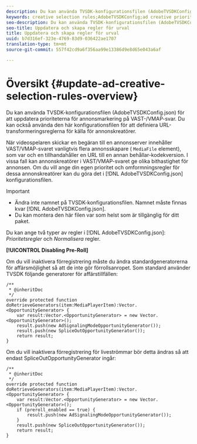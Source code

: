 ```yaml
---
description: Du kan använda TVSDK-konfigurationsfilen (AdobeTVSDKConfig.json) för att uppdatera prioriteterna för annonsmarkering på VAST-/VMAP-svar. Du kan också använda den här konfigurationsfilen för att definiera URL-transformeringsreglerna för källa för annonskreatörer.
keywords: creative selection rules;AdobeTVSDKConfig;ad creative priorities;transformation rules
seo-description: Du kan använda TVSDK-konfigurationsfilen (AdobeTVSDKConfig.json) för att uppdatera prioriteterna för annonsmarkering på VAST-/VMAP-svar. Du kan också använda den här konfigurationsfilen för att definiera URL-transformeringsreglerna för källa för annonskreatörer.
seo-title: Uppdatera och skapa regler för urval
title: Uppdatera och skapa regler för urval
uuid: b7d316ef-323e-4769-83d9-036422ae1707
translation-type: tm+mt
source-git-commit: 557f42cd9a6f356aa99e13386d9e8d65e043a6af

---
```



# Översikt {#update-ad-creative-selection-rules-overview}

Du kan använda TVSDK-konfigurationsfilen (AdobeTVSDKConfig.json) för att uppdatera prioriteterna för annonsmarkering på VAST-/VMAP-svar. Du kan också använda den här konfigurationsfilen för att definiera URL-transformeringsreglerna för källa för annonskreatörer.

När videospelaren skickar en begäran till en annonsserver innehåller VAST/VMAP-svaret vanligtvis flera annonsskapare ( `MediaFile` element), som var och en tillhandahåller en URL till en annan behållar-kodekversion. I vissa fall kan annonskreatörer i VAST/VMAP-svaret ge olika bithastighet för annonsen. Om du vill ange din egen prioritet och omformningsregler för dessa annonskreatörer kan du göra det i [!DNL AdobeTVSDKConfig.json] konfigurationsfilen.

>[!IMPORTANT]
>
>* Ändra inte namnet på TVSDK-konfigurationsfilen. Namnet måste finnas kvar [!DNL AdobeTVSDKConfig.json].
>* Du kan montera den här filen var som helst som är tillgänglig för ditt paket.
>



Du kan ange två typer av regler i [!DNL AdobeTVSDKConfig.json]: *Prioritetsregler* och *Normalisera* regler.

**[!UICONTROL Disabling Pre-Roll]**

Om du vill inaktivera förregistrering måste du ändra standardgeneratorerna för affärsmöjlighet så att de inte gör förrollsanropet. Som standard använder TVSDK följande generatorer för affärstillfällen:

```
/** 
 * @inheritDoc 
 */ 
override protected function doRetrieveGenerators(item:MediaPlayerItem):Vector.<OpportunityGenerator> { 
    var result:Vector.<OpportunityGenerator> = new Vector.<OpportunityGenerator>(); 
    result.push(new AdSignalingModeOpportunityGenerator()); 
    result.push(new SpliceOutOpportunityGenerator()); 
    return result; 
} 
```

Om du vill inaktivera förregistrering för liveströmmar bör detta ändras så att endast SpliceOutOpportunityGenerator ingår:

```
/** 
 * @inheritDoc 
 */ 
override protected function doRetrieveGenerators(item:MediaPlayerItem):Vector.<OpportunityGenerator> { 
    var result:Vector.<OpportunityGenerator> = new Vector.<OpportunityGenerator>(); 
    if (preroll_enabled == true) { 
        result.push(new AdSignalingModeOpportunityGenerator()); 
    } 
    result.push(new SpliceOutOpportunityGenerator()); 
    return result; 
}
```
